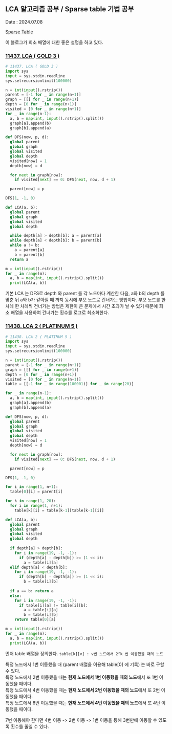 ## LCA 알고리즘 공부 / Sparse table 기법 공부
Date : 2024.07.08

[Sparse Table](https://namnamseo.tistory.com/entry/Sparse-Table)

이 블로그가 희소 배열에 대한 좋은 설명을 하고 있다.

### [11437. LCA ( GOLD 3 )](https://www.acmicpc.net/problem/11437)
```py
# 11437. LCA ( GOLD 3 )
import sys
input = sys.stdin.readline
sys.setrecursionlimit(100000)

n = int(input().rstrip())
parent = [-1 for _ in range(n+1)]
graph = [[] for _ in range(n+1)]
depth = [0 for _ in range(n+1)]
visited = [0 for _ in range(n+1)]
for _ in range(n-1):
  a, b = map(int, input().rstrip().split())
  graph[a].append(b)
  graph[b].append(a)

def DFS(now, p, d):
  global parent
  global graph
  global visited
  global depth
  visited[now] = 1
  depth[now] = d

  for next in graph[now]:
    if visited[next] == 0: DFS(next, now, d + 1)

  parent[now] = p

DFS(1, -1, 0)

def LCA(a, b):
  global parent
  global graph
  global visited
  global depth

  while depth[a] > depth[b]: a = parent[a]
  while depth[a] < depth[b]: b = parent[b]
  while a != b:
    a = parent[a]
    b = parent[b]
  return a

m = int(input().rstrip())
for _ in range(m):
  a, b = map(int, input().rstrip().split())
  print(LCA(a, b))
```

기본 LCA 는 DFS로 depth 와 parent 를 각 노드마다 계산한 다음, a와 b의 depth 를 맞춘 뒤 a와 b가 같아질 때 까지 동시에 부모 노드로 건너가는 방법이다. 부모 노드를 한 차례 한 차례씩 건너가는 방법은 제한이 큰 문제에서 시간 초과가 날 수 있기 때문에 희소 배열을 사용하여 건너가는 횟수를 로그로 최소화한다.

### [11438. LCA 2 ( PLATINUM 5 )](https://www.acmicpc.net/problem/11438)
```py
# 11438. LCA 2 ( PLATINUM 5 )
import sys
input = sys.stdin.readline
sys.setrecursionlimit(100000)

n = int(input().rstrip())
parent = [-1 for _ in range(n+1)]
graph = [[] for _ in range(n+1)]
depth = [0 for _ in range(n+1)]
visited = [0 for _ in range(n+1)]
table = [[-1 for _ in range(100001)] for _ in range(20)]

for _ in range(n-1):
  a, b = map(int, input().rstrip().split())
  graph[a].append(b)
  graph[b].append(a)

def DFS(now, p, d):
  global parent
  global graph
  global visited
  global depth
  visited[now] = 1
  depth[now] = d

  for next in graph[now]:
    if visited[next] == 0: DFS(next, now, d + 1)

  parent[now] = p

DFS(1, -1, 0)

for i in range(1, n+1):
  table[0][i] = parent[i]

for k in range(1, 20):
  for i in range(1, n+1):
    table[k][i] = table[k-1][table[k-1][i]]

def LCA(a, b):
  global parent
  global graph
  global visited
  global depth
  
  if depth[a] > depth[b]: 
    for i in range(19, -1, -1):
      if (depth[a] - depth[b]) >= (1 << i):
        a = table[i][a]
  elif depth[a] < depth[b]: 
    for i in range(19, -1, -1):
      if (depth[b] - depth[a]) >= (1 << i):
        b = table[i][b]
        
  if a == b: return a
  else:
    for i in range(19, -1, -1):
      if table[i][a] != table[i][b]:
        a = table[i][a]
        b = table[i][b]
    return table[0][a]

m = int(input().rstrip())
for _ in range(m):
  a, b = map(int, input().rstrip().split())
  print(LCA(a, b))
```
먼저 table 배열을 정의한다. `table[k][v] : v번 노드에서 2^k 번 이동했을 때의 노드` 

특정 노드에서 1번 이동했을 때 (parent 배열을 이용해 table[0] 에 기록) 는 바로 구할 수 있다.  
특정 노드에서 2번 이동했을 때는 **현재 노드에서 1번 이동했을 때의 노드**에서 또 1번 이동했을 때이다.  
특정 노드에서 4번 이동했을 때는 **현재 노드에서 2번 이동했을 때의 노드**에서 또 2번 이동했을 때이다.  
특정 노드에서 8번 이동했을 때는 **현재 노드에서 4번 이동했을 때의 노드**에서 또 4번 이동했을 때이다.  

7번 이동해야 한다면 4번 이동 -> 2번 이동 -> 1번 이동을 통해 3번만에 이동할 수 있도록 횟수를 줄일 수 있다.
